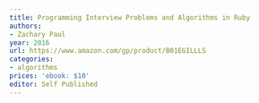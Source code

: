 ```yaml
---
title: Programming Interview Problems and Algorithms in Ruby
authors:
- Zachary Paul
year: 2016
url: https://www.amazon.com/gp/product/B01EGILLLS
categories:
- algorithms
prices: 'ebook: $10'
editor: Self Published
---
```

